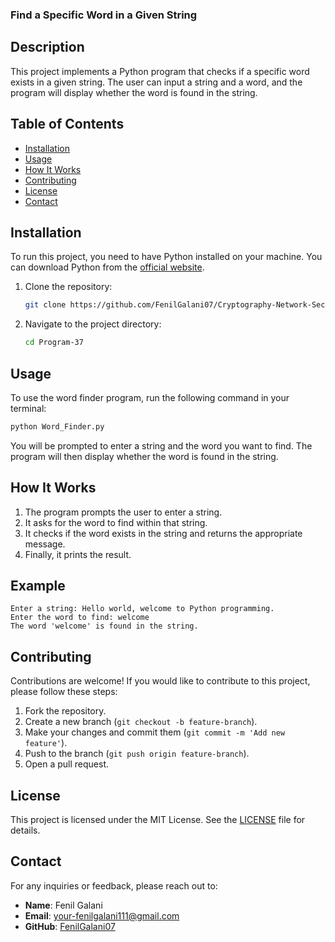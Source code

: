 ### Find a Specific Word in a Given String

## Description

This project implements a Python program that checks if a specific word exists in a given string. The user can input a string and a word, and the program will display whether the word is found in the string.

## Table of Contents

- [Installation](#installation)
- [Usage](#usage)
- [How It Works](#how-it-works)
- [Contributing](#contributing)
- [License](#license)
- [Contact](#contact)

## Installation

To run this project, you need to have Python installed on your machine. You can download Python from the [official website](https://www.python.org/downloads/).

1. Clone the repository:

   ```bash
   git clone https://github.com/FenilGalani07/Cryptography-Network-Security.git
   ```

2. Navigate to the project directory:

   ```bash
   cd Program-37
   ```

## Usage

To use the word finder program, run the following command in your terminal:

```bash
python Word_Finder.py
```

You will be prompted to enter a string and the word you want to find. The program will then display whether the word is found in the string.

## How It Works

1. The program prompts the user to enter a string.
2. It asks for the word to find within that string.
3. It checks if the word exists in the string and returns the appropriate message.
4. Finally, it prints the result.

## Example

```
Enter a string: Hello world, welcome to Python programming.
Enter the word to find: welcome
The word 'welcome' is found in the string.
```

## Contributing

Contributions are welcome! If you would like to contribute to this project, please follow these steps:

1. Fork the repository.
2. Create a new branch (`git checkout -b feature-branch`).
3. Make your changes and commit them (`git commit -m 'Add new feature'`).
4. Push to the branch (`git push origin feature-branch`).
5. Open a pull request.

## License

This project is licensed under the MIT License. See the [LICENSE](LICENSE) file for details.

## Contact

For any inquiries or feedback, please reach out to:

- **Name**: Fenil Galani
- **Email**: [your-fenilgalani111@gmail.com](mailto:your-fenilgalani111@gmail.com)
- **GitHub**: [FenilGalani07](https://github.com/FenilGalani07)
